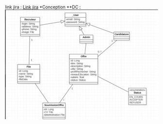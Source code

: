 link jira  : <a href="https://oussamalasri12.atlassian.net/jira/software/projects/MYR/boards/7/backlog" target="_blank">Link jira</a>
*Conception
**DC  : 
![alt text](https://github.com/Oussama-lasri/MyRh-backEnd/blob/master/conception/DC-MyRHS.png?raw=true)
